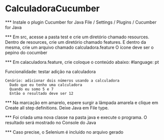 # CalculadoraCucumber

*** Instale o plugin Cucumber for Java
File / Settings / Plugins / Cucumber for Java

*** Em src, acesse a pasta test e crie um diretório chamado resources. Dentro de resources, crie um diretório chamado features. E dentro da mesma, crie um arquivo chamado calculadora.feature
O ícone deve ser o pepino do cocumber

*** Em calaculadora.feature, crie coloque o conteúdo abaixo:
#language: pt

  Funcionalidade: testar adição na calculadora

    Cenário: adicionar dois números usando a calculadora
      Dado que eu tenho uma calculadora
      Quando eu somo 5 e 7
      Então o resultado deve ser 12

*** Na marcação em amarelo, espere surgir a lâmpada amarela e clique em Create all step definitions. Deixe Java em File type.

*** Foi criada uma nova classe na pasta java e execute o programa. O resultado será mostrado no Console do Java

*** Caso precise, o Selenium é incluído no arquivo gerado
